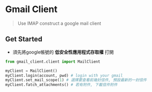 # Gmail Client

> Use IMAP construct a google mail client

## Get Started

* 須先將google帳號的 **低安全性應用程式存取權** 打開

~~~python
from gmail_client.client import MailClient

myClient = MailClient()
myClient.login(account, pwd) # login with your gmail
myClient.set_mail_scope(1) # 選擇要查看前幾封信件, 預設最新的一封信件
myClient.fatch_attachments() # 若有附件, 下載信件附件
~~~

